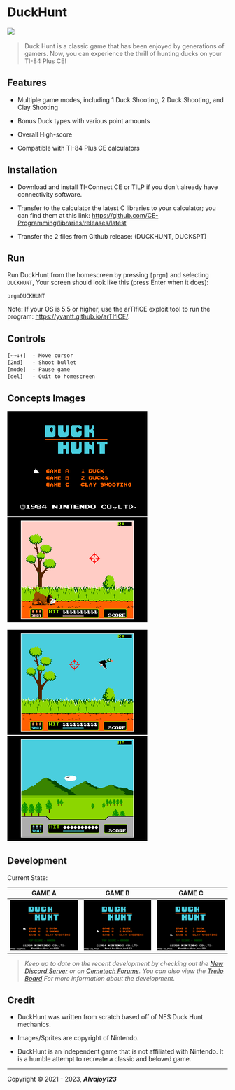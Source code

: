 # DuckHunt 

![](https://i.imgur.com/CS7h8bO.png)

> Duck Hunt is a classic game that has been enjoyed by generations of gamers. Now, you can experience the thrill of hunting ducks on your TI-84 Plus CE!

## Features

* Multiple game modes, including 1 Duck Shooting, 2 Duck Shooting, and Clay Shooting

* Bonus Duck types with various point amounts

* Overall High-score

* Compatible with TI-84 Plus CE calculators

## Installation

* Download and install TI-Connect CE or TILP if you don't already have connectivity software.

* Transfer to the calculator the latest C libraries to your calculator; you can find them at this link:
  https://github.com/CE-Programming/libraries/releases/latest

* Transfer the 2 files from Github release: (DUCKHUNT, DUCKSPT)

## Run

Run DuckHunt from the homescreen by pressing `[prgm]` and selecting `DUCKHUNT`,
Your screen should look like this (press Enter when it does):

    prgmDUCKHUNT

Note: If your OS is 5.5 or higher, use the arTIfiCE exploit tool to run the program: https://yvantt.github.io/arTIfiCE/.


## Controls 

    [←→↓↑]  - Move cursor 
    [2nd]   - Shoot bullet
    [mode]  - Pause game
    [del]   - Quit to homescreen


## Concepts Images

![](./docs/CONCEPTS/menu.png) ![](./docs/CONCEPTS/game_a.png)

![](./docs/CONCEPTS/game_b.png) ![](./docs/CONCEPTS/game_c.png)

## Development
Current State:

|GAME A|GAME B|GAME C|
|--|--|--|
|![](./docs/SCREENSHOTS/GAME%20A/SHOWCASE_1.png)|![](./docs/SCREENSHOTS/GAME%20B/SHOWCASE_1.png)|![](./docs/SCREENSHOTS/GAME%20C/SHOWCASE_1.png)|


> *Keep up to date on the recent development by checking out the [New Discord Server](https://discord.gg/xyUZgnD4UJ "New Discord Server") or on [Cemetech Forums](https://www.cemetech.net/forum/viewtopic.php?t=15070 "Cemetech Forums"). You can also view the [Trello Board](https://trello.com/b/NkkezsJu/duckhunt-development-c) For more information about the development.*

## Credit

* DuckHunt was written from scratch based off of NES Duck Hunt mechanics. 

* Images/Sprites are copyright of Nintendo.

* DuckHunt is an independent game that is not affiliated with Nintendo. It is a humble attempt to recreate a classic and beloved game.

------------

 Copyright &copy; 2021 - 2023, ***Alvajoy123***

